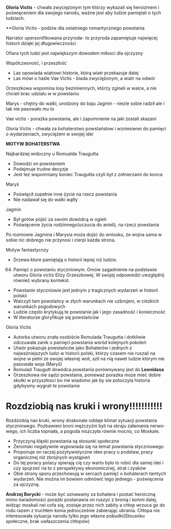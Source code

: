 **Gloria Victis** - chwała zwyciężonym
tym którzy wykazali się heroizmem i poświęceniem dla swojego narodu,  ważne jest aby ludzie pamiętali o tych ludziach. 


**Gloria Victis - podziw dla ostatniego romantycznego powstania

Narrator upersonifikowana przyroda- to przyroda zapamiętuje najwięcej historii dzięki jej długowieczności

Ofiara tych ludzi jest największym dowodem miłosci dla ojczyzny

Wspólczesność, i przeszłość


- Las opowiada wiatrowi historie, którą wiatr przekazuje dalej
- Las mówi o haśle Vae Victis - biada zwyciężonym, a wiatr na odwór

Orzeszkowa wspomina  losy bezimiennych, którzy zgineli w walce, a nie chcieli brac udzialu w w powstaniu

Marys - chętny do walki, urodzony do baju 
Jagmin - niezle sobie radził ale i tak nie pasowało mu to

Vae victis - porażka powstania, ale i zapomnienie na jaki zostali skazani

Gloria Victis - chwała za bohaterstwo powstaństow i wzniesienei do pamięci o wydarzeniach, zwyciężeni w swojej idei

**MOTYW BOHATERSTWA**

Najbardziej widoczny u Romualda Traugutta
- Dowodzi on powstaniem 
- Podejmuje trudne decyzje
- Jest też wspomniany koniec Traugutta czyli był z zołnierzami do konca

Maryś
- Poświęcił zupełnie inne życie na rzecz powstania
- Nie nadawał się do walki wątły


Jagmin
- Był gotów pójść za swoim dowódcą w ogień
- Poświęcenie życia rodzinnego(uczucia do anieli), na rzecz powstania


Po rozmowie Jagmina i Marysia moża dojść do wniosku, że wojna sama w sobie nic dobrego nie przynosi i cierpi każda strona.

Motyw fantastycnzy
- Drzewa ktore pamiętają o historii lepiej niż ludzie.



64. Pamięć o powstaniu styczniowym. Omów zagadnienie na podstawie utworu Gloria victis Elizy Orzeszkowej. W swojej odpowiedzi uwzględnij również wybrany kontekst.

- Powstanie styczniowie jest jednym z tragicznych wydarzeń w historii polskii
- Walczyli tam powstańcy w złych warunkach nie uzbrojeni, w ciezkich warunkach pogodowych
- Ludzie często krytykują te powstanie jak i jego zasadność i konieczność
- W literaturze gloryfikuje się powstańców

Gloria Victis
- Autorka utworu znała osobiście Romulada Traugutta i dotkliwie odczuwała zanik o pamięci powstania wśród kolejnych pokoleń
- Utwór pokazuje powstańców jako Bohaterów i jednych z najważniejszych ludzi w historii polski, którzy czasem nie ruszali na wojne w pełni ze swojej własnej woli, szli na nią nawet ludzie którym nie pasowała woja (Maryś)
- Romulad Traugutt dowódca powstania porównywany jest do **Leonidasa**
- Orzeszkowa nie sądzi powstania, ponieważ porażka moze mieć dobre skutki w przyszłosci bo nie wiadomo jak by sie potoczyla historia gdybysmy wygrali te powstanie

 # Rozdziobią nas kruki i wrony!!!!!!!!!!!

Rozdziobią nas kruki, wrony do­sko­na­le od­da­je kli­mat sy­tu­acji powstania styczniowego. Po­zba­wie­ni bro­ni męż­czyź­ni byli na skra­ju za­ła­ma­nia ner­wo­we­go, ich licz­ba top­nia­ła, a po­go­da nisz­czy­ła rów­nie moc­no, co Mo­ska­le.

- Przyczyną klęski powstania są stosunki społeczne
- Żeromski negatywnie wypowiada się na temat powstania styczniowego
- Proponuje on raczej pozytywistyczne idee pracy u podstaw, pracy organicznej niż zbrojnych wystąpień
- Do tej poracy polacy spierają cię czy warto było to robić dla samej idei i czy spojrzeć na to z perspektywy ekonomicznej, strat i zysków
- Obie stro­ny spo­ru prze­cho­wu­ją w ser­cach pa­mięć o bo­ha­te­rach tam­tych wy­da­rzeń. Nie moż­na im bo­wiem od­mó­wić tego jed­ne­go - po­świę­ce­nia za oj­czy­znę.  

**Andrzej Borycki** - może być uznawamy za bohatera i postać heroiczną mimo świadomości porażki  postanawia on ruszyć z bronią i końmi dalej, widząc moskali nei cofa się, zostaje przez nich zabity a chłop  wrzuca go do rodu razem z truchłem konia jednocześnie zabierając ubrania. Chłopa nie interesowała sytuacja narodu tylko jego własne pobudki(Stousnku społeczne, brak uwłaszczenia chłopów)